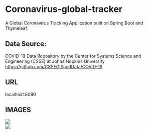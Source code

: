 # Coronavirus-global-tracker

A Global Coronavirus Tracking Application built on Spring Boot and Thymeleaf.

## Data Source:

COVID-19 Data Repository by the Center for Systems Science and Engineering (CSSE) at Johns Hopkins University
https://github.com/CSSEGISandData/COVID-19

## URL

localhost:8080

## IMAGES

![](images/Capture.JPG)  
![](images/Products.JPG)
